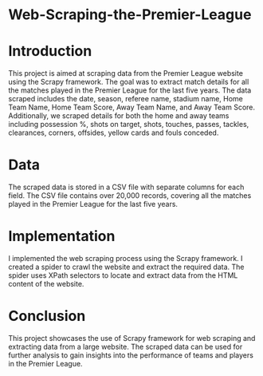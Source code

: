 # Web-Scraping-the-Premier-League

# Introduction
This project is aimed at scraping data from the Premier League website using the Scrapy framework. The goal was to extract match details for all the matches played in the Premier League for the last five years. The data scraped includes the date, season, referee name, stadium name, Home Team Name, Home Team Score, Away Team Name, and Away Team Score. Additionally, we scraped details for both the home and away teams including possession %, shots on target, shots, touches, passes, tackles, clearances, corners, offsides, yellow cards and fouls conceded.

# Data
The scraped data is stored in a CSV file with separate columns for each field. The CSV file contains over 20,000 records, covering all the matches played in the Premier League for the last five years.

# Implementation
I implemented the web scraping process using the Scrapy framework. I created a spider to crawl the website and extract the required data. The spider uses XPath selectors to locate and extract data from the HTML content of the website.

# Conclusion
This project showcases the use of Scrapy framework for web scraping and extracting data from a large website. The scraped data can be used for further analysis to gain insights into the performance of teams and players in the Premier League.




